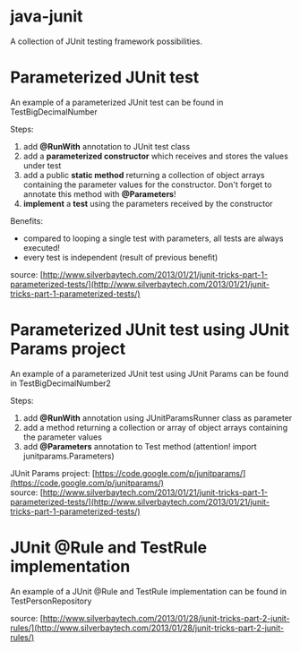 java-junit
==========

A collection of JUnit testing framework possibilities.

# Parameterized JUnit test

An example of a parameterized JUnit test can be found in TestBigDecimalNumber  

Steps:  
1. add **@RunWith** annotation to JUnit test class  
2. add a **parameterized constructor** which receives and stores the values under test  
3. add a public **static method** returning a collection of object arrays containing the parameter values for the constructor.  Don't forget to annotate this method with **@Parameters**!  
4. **implement** a **test** using the parameters received by the constructor  
  
Benefits:
- compared to looping a single test with parameters, all tests are always executed!  
- every test is independent (result of previous benefit)  
  
source: [http://www.silverbaytech.com/2013/01/21/junit-tricks-part-1-parameterized-tests/](http://www.silverbaytech.com/2013/01/21/junit-tricks-part-1-parameterized-tests/)  
  
# Parameterized JUnit test using JUnit Params project  
  
An example of a parameterized JUnit test using JUnit Params can be found in TestBigDecimalNumber2
  
Steps:  
1. add **@RunWith** annotation using JUnitParamsRunner class as parameter  
2. add a method returning a collection or array of object arrays containing the parameter values  
3. add **@Parameters** annotation to Test method (attention! import junitparams.Parameters)  
  
JUnit Params project: [https://code.google.com/p/junitparams/](https://code.google.com/p/junitparams/)  
source: [http://www.silverbaytech.com/2013/01/21/junit-tricks-part-1-parameterized-tests/](http://www.silverbaytech.com/2013/01/21/junit-tricks-part-1-parameterized-tests/)  
  
# JUnit @Rule and TestRule implementation  
  
An example of a JUnit @Rule and TestRule implementation can be found in TestPersonRepository

source: [http://www.silverbaytech.com/2013/01/28/junit-tricks-part-2-junit-rules/](http://www.silverbaytech.com/2013/01/28/junit-tricks-part-2-junit-rules/)  
